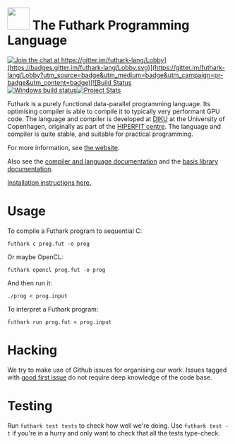 <img src="assets/logo.svg" height="50px"/> The Futhark Programming Language
==========

[![Join the chat at https://gitter.im/futhark-lang/Lobby](https://badges.gitter.im/futhark-lang/Lobby.svg)](https://gitter.im/futhark-lang/Lobby?utm_source=badge&utm_medium=badge&utm_campaign=pr-badge&utm_content=badge)[![Build Status](https://travis-ci.org/diku-dk/futhark.svg?branch=master)](https://travis-ci.org/diku-dk/futhark)[![Windows build status](https://ci.appveyor.com/api/projects/status/aah5k01h3o1pe053?svg=true)](https://ci.appveyor.com/project/Athas/futhark)[![Project Stats](https://www.openhub.net/p/futharkcompiler/widgets/project_thin_badge.gif)](https://www.openhub.net/p/futharkcompiler)

Futhark is a purely functional data-parallel programming language.
Its optimising compiler is able to compile it to typically very
performant GPU code.  The language and compiler is developed at
[DIKU](http://diku.dk) at the University of Copenhagen, originally as
part of the [HIPERFIT centre](http://hiperfit.dk).  The language and
compiler is quite stable, and suitable for practical programming.

For more information, see [the website](http://futhark-lang.org).

Also see the [compiler and language
documentation](http://futhark.readthedocs.io) and the [basis library
documentation](https://futhark-lang.org/docs).

[Installation instructions here.](http://futhark.readthedocs.io/en/latest/installation.html)

Usage
=====

To compile a Futhark program to sequential C:

    futhark c prog.fut -o prog

Or maybe OpenCL:

    futhark opencl prog.fut -o prog

And then run it:

    ./prog < prog.input

To interpret a Futhark program:

    futhark run prog.fut < prog.input

Hacking
=======

We try to make use of Github issues for organising our work.  Issues
tagged with
[good first issue](https://github.com/diku-dk/futhark/issues?q=is%3Aissue+is%3Aopen+label%3A%22good+first+issue%22)
do not require deep knowledge of the code base.

Testing
=======

Run `futhark test tests` to check how well we're doing.  Use `futhark
test -t` if you're in a hurry and only want to check that all the
tests type-check.

